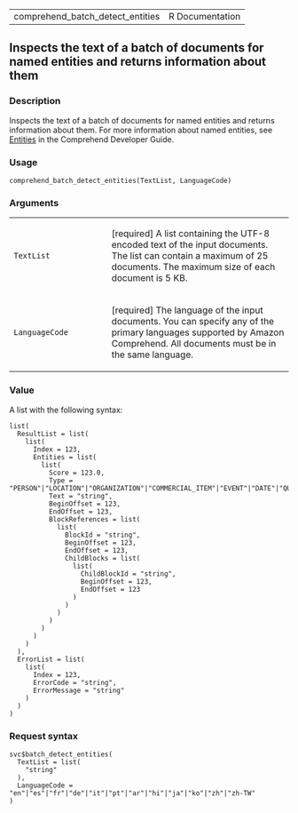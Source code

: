 <table style="width: 100%;">
<tbody>
<tr class="odd">
<td>comprehend_batch_detect_entities</td>
<td style="text-align: right;">R Documentation</td>
</tr>
</tbody>
</table>

## Inspects the text of a batch of documents for named entities and returns information about them

### Description

Inspects the text of a batch of documents for named entities and returns
information about them. For more information about named entities, see
[Entities](https://docs.aws.amazon.com/comprehend/latest/dg/how-entities.html)
in the Comprehend Developer Guide.

### Usage

    comprehend_batch_detect_entities(TextList, LanguageCode)

### Arguments

<table>
<colgroup>
<col style="width: 35%" />
<col style="width: 65%" />
</colgroup>
<tbody>
<tr class="odd">
<td><code
id="comprehend_batch_detect_entities_:_TextList">TextList</code></td>
<td><p>[required] A list containing the UTF-8 encoded text of the input
documents. The list can contain a maximum of 25 documents. The maximum
size of each document is 5 KB.</p></td>
</tr>
<tr class="even">
<td><code
id="comprehend_batch_detect_entities_:_LanguageCode">LanguageCode</code></td>
<td><p>[required] The language of the input documents. You can specify
any of the primary languages supported by Amazon Comprehend. All
documents must be in the same language.</p></td>
</tr>
</tbody>
</table>

### Value

A list with the following syntax:

    list(
      ResultList = list(
        list(
          Index = 123,
          Entities = list(
            list(
              Score = 123.0,
              Type = "PERSON"|"LOCATION"|"ORGANIZATION"|"COMMERCIAL_ITEM"|"EVENT"|"DATE"|"QUANTITY"|"TITLE"|"OTHER",
              Text = "string",
              BeginOffset = 123,
              EndOffset = 123,
              BlockReferences = list(
                list(
                  BlockId = "string",
                  BeginOffset = 123,
                  EndOffset = 123,
                  ChildBlocks = list(
                    list(
                      ChildBlockId = "string",
                      BeginOffset = 123,
                      EndOffset = 123
                    )
                  )
                )
              )
            )
          )
        )
      ),
      ErrorList = list(
        list(
          Index = 123,
          ErrorCode = "string",
          ErrorMessage = "string"
        )
      )
    )

### Request syntax

    svc$batch_detect_entities(
      TextList = list(
        "string"
      ),
      LanguageCode = "en"|"es"|"fr"|"de"|"it"|"pt"|"ar"|"hi"|"ja"|"ko"|"zh"|"zh-TW"
    )
